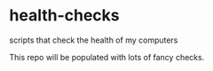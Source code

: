 # health-checks
scripts that check the health of my computers

This repo will be populated with lots of fancy checks.